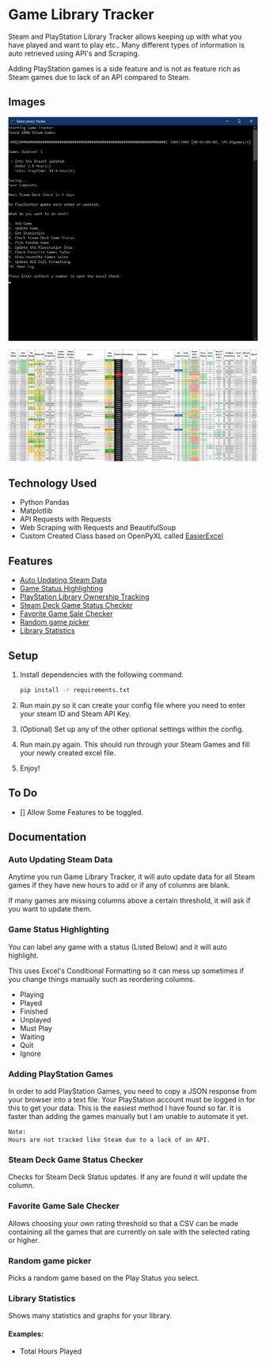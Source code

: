 # Game Library Tracker

Steam and PlayStation Library Tracker allows keeping up with what you have played and want to play etc.. Many different types of information is auto retrieved using API's and Scraping.

Adding PlayStation games is a side feature and is not as feature rich as
Steam games due to lack of an API compared to Steam.

## Images

![Console Preview](https://raw.githubusercontent.com/Concrete18/Game-Library-Tracker/main/images/Console.png)

![Excel Preview](https://raw.githubusercontent.com/Concrete18/Game-Library-Tracker/main/images/excel.png)

## Technology Used

- Python Pandas
- Matplotlib
- API Requests with Requests
- Web Scraping with Requests and BeautifulSoup
- Custom Created Class based on OpenPyXL called [EasierExcel](https://github.com/Concrete18/easierexcel)

## Features

- [Auto Updating Steam Data](#Auto-Updating-Steam-Data)
- [Game Status Highlighting](#Game-Status-Highlighting)
- [PlayStation Library Ownership Tracking](#Adding-PlayStation-Games)
- [Steam Deck Game Status Checker](#Steam-Deck-Game-Status-Checker)
- [Favorite Game Sale Checker](#Favorite-Game-Sale-Checker)
- [Random game picker](#Random-game-picker)
- [Library Statistics](#Library-Statistics)

## Setup

1. Install dependencies with the following command.

   ```bash
   pip install -r requirements.txt
   ```

2. Run main.py so it can create your config file where you need to enter your steam ID and Steam API Key.
3. (Optional) Set up any of the other optional settings within the config.
4. Run main.py again. This should run through your Steam Games and fill your newly created excel file.
5. Enjoy!

## To Do

- [] Allow Some Features to be toggled.

## Documentation

### Auto Updating Steam Data

Anytime you run Game Library Tracker, it will auto update data for all Steam games if they have new hours to add or if any of columns are blank.

If many games are missing columns above a certain threshold, it will ask if you want to update them.

### Game Status Highlighting

You can label any game with a status (Listed Below) and it will auto highlight.

This uses Excel's Conditional Formatting so it can mess up sometimes if you change things manually such as reordering columns.

- Playing
- Played
- Finished
- Unplayed
- Must Play
- Waiting
- Quit
- Ignore

### Adding PlayStation Games

In order to add PlayStation Games, you need to copy a JSON response from your browser into a text file.
Your PlayStation account must be logged in for this to get your data.
This is the easiest method I have found so far.
It is faster than adding the games manually but I am unable to automate it yet.

    Note:
    Hours are not tracked like Steam due to a lack of an API.

### Steam Deck Game Status Checker

Checks for Steam Deck Status updates. If any are found it will update the column.

### Favorite Game Sale Checker

Allows choosing your own rating threshold so that a CSV can be made containing
all the games that are currently on sale with the selected rating or higher.

### Random game picker

Picks a random game based on the Play Status you select.

### Library Statistics

Shows many statistics and graphs for your library.

#### Examples:

- Total Hours Played
